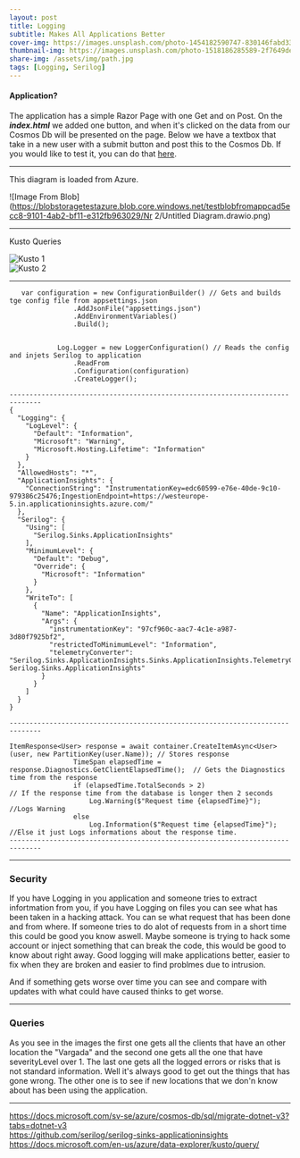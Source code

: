 ```yaml
---
layout: post
title: Logging
subtitle: Makes All Applications Better
cover-img: https://images.unsplash.com/photo-1454182590747-830146fabd33?ixid=MnwxMjA3fDB8MHxwaG90by1wYWdlfHx8fGVufDB8fHx8&ixlib=rb-1.2.1&auto=format&fit=crop&w=1170&q=80
thumbnail-img: https://images.unsplash.com/photo-1518186285589-2f7649de83e0?ixid=MnwxMjA3fDB8MHxwaG90by1wYWdlfHx8fGVufDB8fHx8&ixlib=rb-1.2.1&auto=format&fit=crop&w=1074&q=80
share-img: /assets/img/path.jpg
tags: [Logging, Serilog]
---
```


#### Application?
The application has a simple Razor Page with one Get and on Post. On the ***index.html*** we added one button, and when it's clicked on the data from our Cosmos Db will be presented on the page. Below we have a textbox that take in a new user with a submit button and post this to the Cosmos Db. If you would like to test it, you can do that [here](https://webapp20211004130753.azurewebsites.net).

_______________________

This diagram is loaded from Azure.

![Image From Blob](https://blobstoragetestazure.blob.core.windows.net/testblobfromappcad5ecc8-9101-4ab2-bf11-e312fb963029/Nr 2/Untitled Diagram.drawio.png)

________________________
Kusto Queries

![Kusto 1](https://blobstoragetestazure.blob.core.windows.net/testblobfromappcad5ecc8-9101-4ab2-bf11-e312fb963029/Bild1/244181882_924126548205281_8673169159859695174_n.png)
<br>
![Kusto 2](https://blobstoragetestazure.blob.core.windows.net/testblobfromappcad5ecc8-9101-4ab2-bf11-e312fb963029/Bild2/243428300_1057725711710151_4595875578227624427_n.png)

________________________

```
   var configuration = new ConfigurationBuilder() // Gets and builds tge config file from appsettings.json
                .AddJsonFile("appsettings.json")
                .AddEnvironmentVariables()
                .Build();


            Log.Logger = new LoggerConfiguration() // Reads the config and injets Serilog to application
                .ReadFrom
                .Configuration(configuration)
                .CreateLogger();
                 
------------------------------------------------------------------------------   
{
  "Logging": {
    "LogLevel": {
      "Default": "Information",
      "Microsoft": "Warning",
      "Microsoft.Hosting.Lifetime": "Information"
    }
  },
  "AllowedHosts": "*",
  "ApplicationInsights": {
    "ConnectionString": "InstrumentationKey=edc60599-e76e-40de-9c10-979386c25476;IngestionEndpoint=https://westeurope-5.in.applicationinsights.azure.com/"
  },
  "Serilog": {
    "Using": [
      "Serilog.Sinks.ApplicationInsights"
    ],
    "MinimumLevel": {
      "Default": "Debug",
      "Override": {
        "Microsoft": "Information"
      }
    },
    "WriteTo": [
      {
        "Name": "ApplicationInsights",
        "Args": {
          "instrumentationKey": "97cf960c-aac7-4c1e-a987-3d80f7925bf2",
          "restrictedToMinimumLevel": "Information",
          "telemetryConverter": "Serilog.Sinks.ApplicationInsights.Sinks.ApplicationInsights.TelemetryConverters.TraceTelemetryConverter, Serilog.Sinks.ApplicationInsights"
        }
      }
    ]
  }
}

------------------------------------------------------------------------------   

ItemResponse<User> response = await container.CreateItemAsync<User>(user, new PartitionKey(user.Name)); // Stores response
                TimeSpan elapsedTime = response.Diagnostics.GetClientElapsedTime();  // Gets the Diagnostics time from the response
                if (elapsedTime.TotalSeconds > 2)                                   // If the response time from the database is longer then 2 seconds
                    Log.Warning($"Request time {elapsedTime}");                        //Logs Warning
                else
                    Log.Information($"Request time {elapsedTime}");                 //Else it just Logs informations about the response time.
------------------------------------------------------------------------------   
```

_________________________
### Security
If you have Logging in you application and someone tries to extract infortmation from you, if you have Logging on files you can see what has been taken in a hacking attack. You can se what request that has been done and from where. If someone tries to do alot of requests from in a short time this could be good you know aswell. Maybe someone is trying to hack some account or inject something that can break the code, this would be good to know about right away. 
Good logging will make applications better, easier to fix when they are broken and easier to find problmes due to intrusion.

And if something gets worse over time you can see and compare with updates with what could have caused thinks to get worse. 

_________________________
### Queries
As you see in the images the first one gets all the clients that have an other location the "Vargada" and the second one gets all the one that have severityLevel over 1. The last one gets all the logged errors or risks that is not standard information. Well it's always good to get out the things that has gone wrong.
The other one is to see if new locations that we don'n know about has been using the application.

_________________________
<https://docs.microsoft.com/sv-se/azure/cosmos-db/sql/migrate-dotnet-v3?tabs=dotnet-v3>    
<https://github.com/serilog/serilog-sinks-applicationinsights>  
<https://docs.microsoft.com/en-us/azure/data-explorer/kusto/query/>


